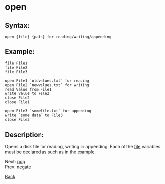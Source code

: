 # open

## Syntax:
`open {file} {path} for reading/writing/appending`
## Example:
`file File1`  
`file File2`  
`file File3`

``open File1 `oldvalues.txt` for reading``  
``open File2 `newvalues.txt` for writing``  
`read Value from File1`  
`write Value to File2`  
`close File2`  
`close File1`

``open File3 `somefile.txt` for appending``  
``write `some data` to File3``  
`close File3`

## Description:
Opens a disk file for reading, writing or appending. Each of the [file](file.md) variables must be declared as such as in the example.

Next: [pop](pop.md)  
Prev: [negate](negate.md)

[Back](../../README.md)
